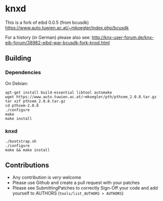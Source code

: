 knxd
====

This is a fork of eibd 0.0.5 (from bcusdk)
https://www.auto.tuwien.ac.at/~mkoegler/index.php/bcusdk

For a history (in German) please also see:
http://knx-user-forum.de/knx-eib-forum/38982-eibd-war-bcusdk-fork-knxd.html

## Building

### Dependencies

On Debian:

    apt-get install build-essential libtool automake
    wget https://www.auto.tuwien.ac.at/~mkoegler/pth/pthsem_2.0.8.tar.gz
    tar xzf pthsem_2.0.8.tar.gz
    cd pthsem-2.0.8
    ./configure
    make
    make install

### knxd

    ./bootstrap.sh
    ./configure
    make && make install

## Contributions

* Any contribution is *very* welcome
* Please use Github and create a pull request with your patches
* Please see SubmittingPatches to correctly Sign-Off your code and add yourself to AUTHORS (`tools/list_AUTHORS > AUTHORS`)
